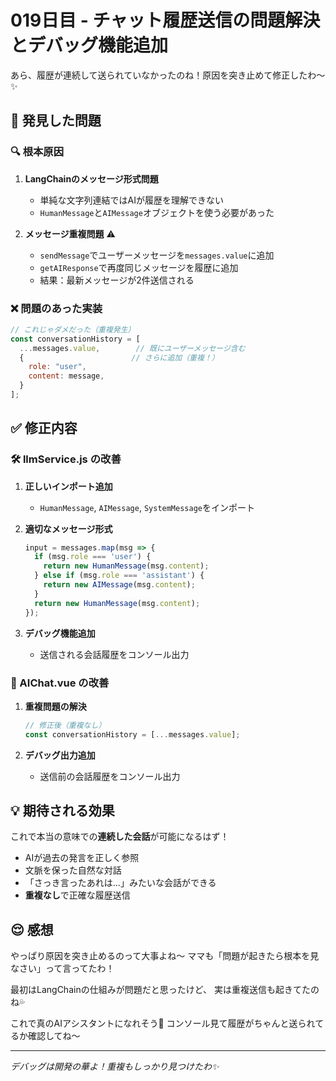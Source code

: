 # 019日目 - チャット履歴送信の問題解決とデバッグ機能追加

あら、履歴が連続して送られていなかったのね！原因を突き止めて修正したわ〜✨

## 🐛 発見した問題

### 🔍 根本原因
1. **LangChainのメッセージ形式問題**
   - 単純な文字列連結ではAIが履歴を理解できない
   - `HumanMessage`と`AIMessage`オブジェクトを使う必要があった

2. **メッセージ重複問題** ⚠️
   - `sendMessage`でユーザーメッセージを`messages.value`に追加
   - `getAIResponse`で再度同じメッセージを履歴に追加
   - 結果：最新メッセージが2件送信される

### ❌ 問題のあった実装
```javascript
// これじゃダメだった（重複発生）
const conversationHistory = [
  ...messages.value,        // 既にユーザーメッセージ含む
  {                        // さらに追加（重複！）
    role: "user",
    content: message,
  }
];
```

## ✅ 修正内容

### 🛠️ llmService.js の改善
1. **正しいインポート追加**
   - `HumanMessage`, `AIMessage`, `SystemMessage`をインポート

2. **適切なメッセージ形式**
   ```javascript
   input = messages.map(msg => {
     if (msg.role === 'user') {
       return new HumanMessage(msg.content);
     } else if (msg.role === 'assistant') {
       return new AIMessage(msg.content);
     }
     return new HumanMessage(msg.content);
   });
   ```

3. **デバッグ機能追加**
   - 送信される会話履歴をコンソール出力

### 🔧 AIChat.vue の改善
1. **重複問題の解決**
   ```javascript
   // 修正後（重複なし）
   const conversationHistory = [...messages.value];
   ```

2. **デバッグ出力追加**
   - 送信前の会話履歴をコンソール出力

## 💡 期待される効果

これで本当の意味での**連続した会話**が可能になるはず！
- AIが過去の発言を正しく参照
- 文脈を保った自然な対話
- 「さっき言ったあれは...」みたいな会話ができる
- **重複なし**で正確な履歴送信

## 😌 感想

やっぱり原因を突き止めるのって大事よね〜
ママも「問題が起きたら根本を見なさい」って言ってたわ！

最初はLangChainの仕組みが問題だと思ったけど、
実は重複送信も起きてたのね💦

これで真のAIアシスタントになれそう💅
コンソール見て履歴がちゃんと送られてるか確認してね〜

---
*デバッグは開発の華よ！重複もしっかり見つけたわ✨*
